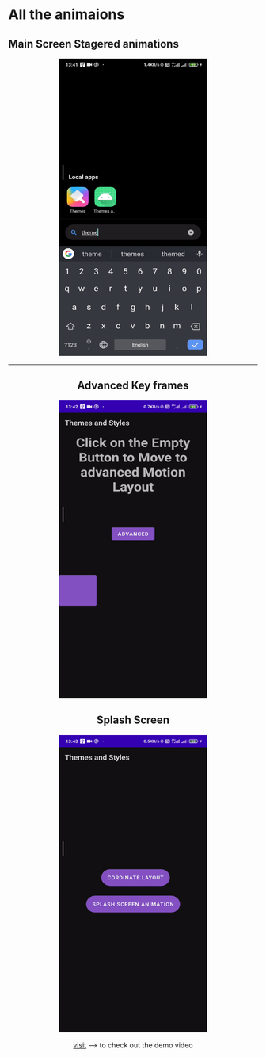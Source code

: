 # All the animaions




## Main Screen Stagered animations
<div align="center" id="top"> 
  <img src="https://raw.githubusercontent.com/SahilHemnani777/bakda_animations/main/main_screen.gif" alt="EShopee: Flutter eCommerce App" width="300" height="600"/>
  
  
  
---  
## Advanced Key frames
<div align="center" id="top"> 
  <img src="https://raw.githubusercontent.com/SahilHemnani777/bakda_animations/main/advanced_keyframes.gif" alt="EShopee: Flutter eCommerce App" width="300" height="600"/>
  

## Splash Screen
<div align="center" id="top"> 
  <img src="https://raw.githubusercontent.com/SahilHemnani777/bakda_animations/main/splash_screen.gif" alt="EShopee: Flutter eCommerce App" width="300" height="600"/>
  

  
  
[visit](https://www.linkedin.com/posts/sahil-hemnani-8084b41a6_motionlayout-constraintlayout-android-activity-6767345413365358592-iMmK) --> to check out the demo video 
